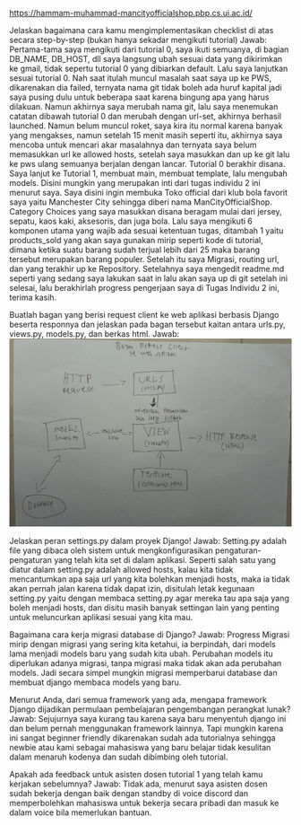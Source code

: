 https://hammam-muhammad-mancityofficialshop.pbp.cs.ui.ac.id/

Jelaskan bagaimana cara kamu mengimplementasikan checklist di atas secara step-by-step (bukan hanya sekadar mengikuti tutorial)
Jawab: Pertama-tama saya mengikuti dari tutorial 0, saya ikuti semuanya, di bagian DB_NAME, DB_HOST, dll saya langsung ubah sesuai data yang dikirimkan ke gmail, tidak sepertu tutorial 0 yang dibiarkan default. Lalu saya lanjutkan sesuai tutorial 0. Nah saat itulah muncul masalah saat saya up ke PWS, dikarenakan dia failed, ternyata nama git tidak boleh ada huruf kapital jadi saya pusing dulu untuk beberapa saat karena bingung apa yang harus dilakuan. Namun akhirnya saya merubah nama git, lalu saya menemukan catatan dibawah tutorial 0 dan merubah dengan url-set, akhirnya berhasil launched. Namun belum muncul roket, saya kira itu normal karena banyak yang mengakses, namun setelah 15 menit masih seperti itu, akhirnya saya mencoba untuk mencari akar masalahnya dan ternyata saya belum memasukkan url ke allowed hosts, setelah saya masukkan dan up ke git lalu ke pws ulang semuanya berjalan dengan lancar. Tutorial 0 berakhir disana. Saya lanjut ke Tutorial 1, membuat main, membuat template, lalu mengubah models. Disini mungkin yang merupakan inti dari tugas individu 2 ini menurut saya. Saya disini ingin membuka Toko official dari klub bola favorit saya yaitu Manchester City sehingga diberi nama ManCityOfficialShop. Category Choices yang saya masukkan disana beragam mulai dari jersey, sepatu, kaos kaki, aksesoris, dan juga bola. Lalu saya mengikuti 6 komponen utama yang wajib ada sesuai ketentuan tugas, ditambah 1 yaitu products_sold yang akan saya gunakan mirip seperti kode di tutorial, dimana ketika suatu barang sudah terjual lebih dari 25 maka barang tersebut merupakan barang populer. Setelah itu saya Migrasi, routing url, dan yang terakhir up ke Repository. Setelahnya saya mengedit readme.md seperti yang sedang saya lakukan saat in lalu akan saya up di git setelah ini selesai, lalu berakhirlah progress pengerjaan saya di Tugas Individu 2 ini, terima kasih.

Buatlah bagan yang berisi request client ke web aplikasi berbasis Django beserta responnya dan jelaskan pada bagan tersebut kaitan antara urls.py, views.py, models.py, dan berkas html.
Jawab:
![Jawaban Nomor 2](BaganNomor2.jpg)

Jelaskan peran settings.py dalam proyek Django!
Jawab: Setting.py adalah file yang dibaca oleh sistem untuk mengkonfigurasikan pengaturan-pengaturan yang telah kita set di dalam aplikasi. Seperti salah satu yang diatur dalam setting.py adalah allowed hosts, kalau kita tidak mencantumkan apa saja url yang kita bolehkan menjadi hosts, maka ia tidak akan pernah jalan karena tidak dapat izin, disitulah letak kegunaan setting.py yaitu dengan membaca setting.py agar mereka tau apa saja yang boleh menjadi hosts, dan disitu masih banyak settingan lain yang penting untuk meluncurkan aplikasi sesuai yang kita mau.

Bagaimana cara kerja migrasi database di Django?
Jawab: Progress Migrasi mirip dengan migrasi yang sering kita ketahui, ia berpindah, dari models lama menjadi models baru yang sudah kita ubah. Perubahan models itu diperlukan adanya migrasi, tanpa migrasi maka tidak akan ada perubahan models. Jadi secara simpel mungkin migrasi memperbarui database dan membuat django membaca models yang baru.

Menurut Anda, dari semua framework yang ada, mengapa framework Django dijadikan permulaan pembelajaran pengembangan perangkat lunak?
Jawab: Sejujurnya saya kurang tau karena saya baru menyentuh django ini dan belum pernah menggunakan framework lainnya. Tapi mungkin karena ini sangat beginner friendly dikarenakan sudah ada tutorialnya sehingga newbie atau kami sebagai mahasiswa yang baru belajar tidak kesulitan dalam menaruh kodenya dan sudah dibimbing oleh tutorial.

Apakah ada feedback untuk asisten dosen tutorial 1 yang telah kamu kerjakan sebelumnya?
Jawab: Tidak ada, menurut saya asisten dosen sudah bekerja dengan baik dengan standby di voice discord dan memperbolehkan mahasiswa untuk bekerja secara pribadi dan masuk ke dalam voice bila memerlukan bantuan.